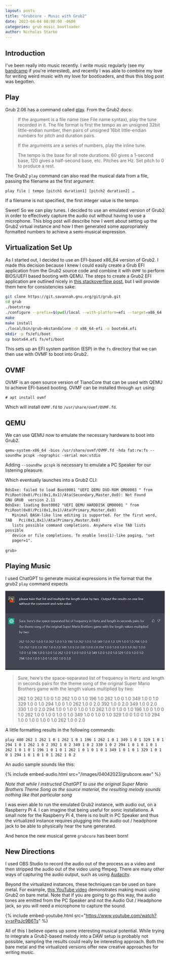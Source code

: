 ```yaml
---
layout: posts
title: "Grubcore - Music with Grub2"
date: 2023-04-04 00:00:00 -0600
categories: grub music bootloader
author: Nicholas Starke
---
```


## Introduction

I've been really into music recently.  I write music regularly (see my [bandcamp](https://nstarke.bandcamp.com/) if you're interested), and recently I was able to combine my love for writing weird music with my love for bootloaders, and thus this blog post was begotten.

## Play

Grub 2.06 has a command called [play](https://www.gnu.org/software/grub/manual/grub/grub.html#play). From the Grub2 docs:

>If the argument is a file name (see File name syntax), play the tune recorded in it. The file format is first the tempo as an unsigned 32bit little-endian number, then pairs of unsigned 16bit little-endian numbers for pitch and duration pairs. 
>
>If the arguments are a series of numbers, play the inline tune.
>
>The tempo is the base for all note durations. 60 gives a 1-second base, 120 gives a half-second base, etc. Pitches are Hz. Set pitch to 0 to produce a rest.

The Grub2 `play` command can also read the musical data from a file, passing the filename as the first argument:

```
play file | tempo [pitch1 duration1] [pitch2 duration2] …
```

If a filename is not specified, the first integer value is the tempo.

Sweet! So we can play tunes. I decided to use an emulated version of Grub2 in order to effectively capture the audio out without having to use a microphone. This blog post will describe how I went about setting up the Grub2 virtual instance and how I then generated some appropriately formatted numbers to achieve a semi-musical expression.

## Virtualization Set Up

As I started out, I decided to use an EFI-based x86_64 version of Grub2.  I made this decision because I knew I could easily create a Grub EFI application from the Grub2 source code and combine it with `OVMF` to perform BIOS/UEFI based booting with QEMU. The steps to create a Grub2 EFI application are outlined nicely in [this stackoverflow post](https://stackoverflow.com/questions/43872078/debug-grub2-efi-image-running-on-qemu), but I will provide them here for consistencies sake:

```bash
git clone https://git.savannah.gnu.org/git/grub.git
cd grub
./bootstrap
./configure --prefix=$(pwd)/local --with-platform=efi --target=x86_64
make
make install
./local/bin/grub-mkstandalone -O x86_64-efi -o bootx64.efi
mkdir -p fs/efi/boot
cp bootx64.efi fs/efi/boot
```
This sets up an EFI system partition (ESP) in the `fs` directory that we can then use with OVMF to boot into Grub2.

## OVMF

OVMF is an open source version of TianoCore that can be used with QEMU to achieve EFI-based booting.  OVMF can be installed through `apt` using:

```
# apt install ovmf
```

Which will install `OVMF.fd` to `/usr/share/ovmf/OVMF.fd`.

## QEMU

We can use QEMU now to emulate the necessary hardware to boot into Grub2.

```
qemu-system-x86_64 -bios /usr/share/ovmf/OVMF.fd -hda fat:rw:fs --soundhw pcspk -nographic -serial mon:stdio
```

Adding `--soundhw pcspk` is necessary to emulate a PC Speaker for our listening pleasure.

Which eventually launches into a Grub2 CLI:

```
BdsDxe: failed to load Boot0001 "UEFI QEMU DVD-ROM QM00003 " from PciRoot(0x0)/Pci(0x1,0x1)/Ata(Secondary,Master,0x0): Not Found                     GNU GRUB  version 2.11
BdsDxe: loading Boot0002 "UEFI QEMU HARDDISK QM00001 " from PciRoot(0x0)/Pci(0x1,0x1)/Ata(Primary,Master,0x0)
   Minimal BASH-like line editing is supported. For the first word, TAB   Pci(0x1,0x1)/Ata(Primary,Master,0x0)
   lists possible command completions. Anywhere else TAB lists possible
   device or file completions. To enable less(1)-like paging, "set
   pager=1".

grub>
```

## Playing Music

I used ChatGPT to generate musical expressions in the format that the grub2 `play` command expects

![](/images/04042023/chatgpt.png)

>Sure, here's the space-separated list of frequency in Hertz and length in seconds pairs for the theme song of the original Super Mario Brothers game with the length values multiplied by two:
>
>262 1.0 262 1.0 0 1.0 262 1.0 0 1.0 196 1.0 262 1.0 0 1.0 349 1.0 0 1.0 329 1.0 0 1.0 294 1.0 0 1.0 262 1.0 0 2.0 392 1.0 0 2.0 349 1.0 0 2.0 330 1.0 0 2.0 294 1.0 0 1.0 0 1.0 0 1.0 262 1.0 0 1.0 0 1.0 196 1.0 0 1.0 0 1.0 262 1.0 0 1.0 0 1.0 0 1.0 349 1.0 0 1.0 0 1.0 329 1.0 0 1.0 0 1.0 294 1.0 0 1.0 0 1.0 0 1.0 262 1.0 0 2.0

A little formatting results in the following commands:

```
play 480 262 1 262 1 0 1 262 1 0 1 196 1 262 1 0 1 349 1 0 1 329 1 0 1 294 1 0 1 262 1 0 2 392 1 0 2 349 1 0 2 330 1 0 2 294 1 0 1 0 1 0 1 262 1 0 1 0 1 196 1 0 1 0 1 262 1 0 1 0 1 0 1 349 1 0 1 0 1 329 1 0 1 0 1 294 1 0 1 0 1 0 1 262 1 0 2
```

An audio sample sounds like this:

{% include embed-audio.html src="/images/04042023/grubcore.wav" %}

_Note that while I instructed ChatGPT to use the original Super Mario Brothers Theme Song as the source material, the resulting melody sounds nothing like that particular song_

I was even able to run the emulated Grub2 instance, with audio out, on a Raspberry Pi 4. I can imagine that being useful for sonic installations. A small note for the Raspberry Pi 4, there is no built in PC Speaker and thus the virtualized instance requires plugging into the audio out / headphone jack to be able to physically hear the tune generated.  

And hence the new musical genre `grubcore` has been born!

## New Directions

I used OBS Studio to record the audio out of the process as a video and then stripped the audio out of the video using ffmpeg.  There are many other ways of capturing the audio output, such as using [Audacity](https://www.audacityteam.org/). 

Beyond the virtualized instances, these techniques can be used on bare metal.  For example, [this YouTube video](https://www.youtube.com/watch?v=srPqJc9B6Ts) demonstrates making music using Grub2 on bare metal.  Note that if you are going to go this way, the audio tones are emitted from the PC Speaker and not the Audio Out / Headphone jack, so you will need a microphone to capture the sound.

{% include embed-youtube.html src="https://www.youtube.com/watch?v=srPqJc9B6Ts" %}

All of this I believe opens up some interesting musical potential.  While trying to integrate a Grub2-based melody into a DAW setup is probably not possible, sampling the results could really be interesting approach. Both the bare metal and the virtualized versions offer new creative approaches for writing music. 